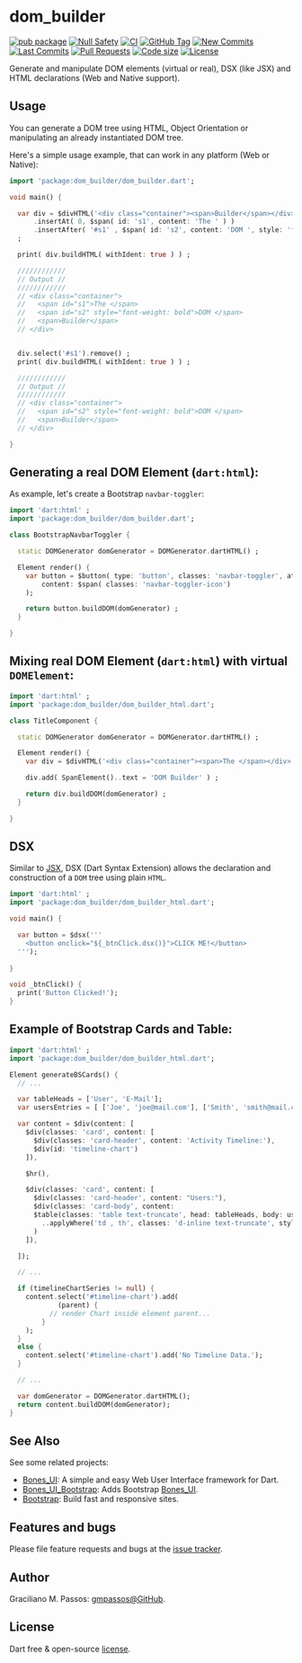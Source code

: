 # dom_builder

[![pub package](https://img.shields.io/pub/v/dom_builder.svg?logo=dart&logoColor=00b9fc)](https://pub.dartlang.org/packages/dom_builder)
[![Null Safety](https://img.shields.io/badge/null-safety-brightgreen)](https://dart.dev/null-safety)
[![CI](https://img.shields.io/github/workflow/status/gmpassos/dom_builder/Dart%20CI/master?logo=github-actions&logoColor=white)](https://github.com/gmpassos/dom_builder/actions)
[![GitHub Tag](https://img.shields.io/github/v/tag/gmpassos/dom_builder?logo=git&logoColor=white)](https://github.com/gmpassos/dom_builder/releases)
[![New Commits](https://img.shields.io/github/commits-since/gmpassos/dom_builder/latest?logo=git&logoColor=white)](https://github.com/gmpassos/dom_builder/network)
[![Last Commits](https://img.shields.io/github/last-commit/gmpassos/dom_builder?logo=git&logoColor=white)](https://github.com/gmpassos/dom_builder/commits/master)
[![Pull Requests](https://img.shields.io/github/issues-pr/gmpassos/dom_builder?logo=github&logoColor=white)](https://github.com/gmpassos/dom_builder/pulls)
[![Code size](https://img.shields.io/github/languages/code-size/gmpassos/dom_builder?logo=github&logoColor=white)](https://github.com/gmpassos/dom_builder)
[![License](https://img.shields.io/github/license/gmpassos/dom_builder?logo=open-source-initiative&logoColor=green)](https://github.com/gmpassos/dom_builder/blob/master/LICENSE)

Generate and manipulate DOM elements (virtual or real), DSX (like JSX) and HTML declarations (Web and Native support).

## Usage

You can generate a DOM tree using HTML, Object Orientation or manipulating an already instantiated DOM tree.

Here's a simple usage example, that can work in any platform (Web or Native):

```dart
import 'package:dom_builder/dom_builder.dart';

void main() {

  var div = $divHTML('<div class="container"><span>Builder</span></div>')
      .insertAt( 0, $span( id: 's1', content: 'The ' ) )
      .insertAfter( '#s1' , $span( id: 's2', content: 'DOM ', style: 'font-weight: bold' ) )
  ;

  print( div.buildHTML( withIdent: true ) ) ;

  ////////////
  // Output //
  ////////////
  // <div class="container">
  //   <span id="s1">The </span>
  //   <span id="s2" style="font-weight: bold">DOM </span>
  //   <span>Builder</span>
  // </div>


  div.select('#s1').remove() ;
  print( div.buildHTML( withIdent: true ) ) ;

  ////////////
  // Output //
  ////////////
  // <div class="container">
  //   <span id="s2" style="font-weight: bold">DOM </span>
  //   <span>Builder</span>
  // </div>

}

```

## Generating a real DOM Element (`dart:html`):

As example, let's create a Bootstrap `navbar-toggler`:

```dart
import 'dart:html' ;
import 'package:dom_builder/dom_builder.dart';

class BootstrapNavbarToggler {

  static DOMGenerator domGenerator = DOMGenerator.dartHTML() ;

  Element render() {
    var button = $button( type: 'button', classes: 'navbar-toggler', attributes: {'data-toggle': "collapse", 'data-target': "#navbarCollapse", 'aria-controls': "navbarCollapse", 'aria-expanded':"false", 'aria-label':"Toggle navigation"} ,
        content: $span( classes: 'navbar-toggler-icon')
    );

    return button.buildDOM(domGenerator) ;
  }

}

```

## Mixing real DOM Element (`dart:html`) with virtual `DOMElement`:

```dart
import 'dart:html' ;
import 'package:dom_builder/dom_builder_html.dart';

class TitleComponent {

  static DOMGenerator domGenerator = DOMGenerator.dartHTML() ;

  Element render() {
    var div = $divHTML('<div class="container"><span>The </span></div>') ;

    div.add( SpanElement()..text = 'DOM Builder' ) ;

    return div.buildDOM(domGenerator) ;
  }

}

```

## DSX

Similar to [JSX][jsx], DSX (Dart Syntax Extension) allows the declaration and construction of
a `DOM` tree using plain `HTML`.

```dart
import 'dart:html' ;
import 'package:dom_builder/dom_builder_html.dart';

void main() {

  var button = $dsx('''
    <button onclick="${_btnClick.dsx()}">CLICK ME!</button>
  ''');
  
}

void _btnClick() {
  print('Button Clicked!');
}
```

[jsx]: https://reactjs.org/docs/introducing-jsx.html

## Example of Bootstrap Cards and Table:

```dart
import 'dart:html' ;
import 'package:dom_builder/dom_builder_html.dart';

Element generateBSCards() {
  // ...

  var tableHeads = ['User', 'E-Mail'];
  var usersEntries = [ ['Joe', 'joe@mail.com'], ['Smith', 'smith@mail.com']];

  var content = $div(content: [
    $div(classes: 'card', content: [
      $div(classes: 'card-header', content: 'Activity Timeline:'),
      $div(id: 'timeline-chart')
    ]),

    $hr(),

    $div(classes: 'card', content: [
      $div(classes: 'card-header', content: "Users:"),
      $div(classes: 'card-body', content:
      $table(classes: 'table text-truncate', head: tableHeads, body: usersEntries)
        ..applyWhere('td , th', classes: 'd-inline text-truncate', style: 'max-width: 50vw')
      )
    ]),

  ]);

  // ...

  if (timelineChartSeries != null) {
    content.select('#timeline-chart').add(
            (parent) {
          // render Chart inside element parent...
        }
    );
  }
  else {
    content.select('#timeline-chart').add('No Timeline Data.');
  }

  // ...

  var domGenerator = DOMGenerator.dartHTML();
  return content.buildDOM(domGenerator);
}
```

## See Also

See some related projects:

- [Bones_UI][bones_ui]: A simple and easy Web User Interface framework for Dart.
- [Bones_UI_Bootstrap][bones_ui_bootstrap]: Adds Bootstrap [Bones_UI][bones_ui].
- [Bootstrap][bootstrap]: Build fast and responsive sites. 

[bones_ui]: https://github.com/Colossus-Services/bones_ui
[bones_ui_bootstrap]: https://github.com/Colossus-Services/bones_ui_bootstrap
[bootstrap]: https://getbootstrap.com/

## Features and bugs

Please file feature requests and bugs at the [issue tracker][tracker].

[tracker]: https://github.com/gmpassos/dom_builder/issues

## Author

Graciliano M. Passos: [gmpassos@GitHub][github].

[github]: https://github.com/gmpassos

## License

Dart free & open-source [license](https://github.com/dart-lang/stagehand/blob/master/LICENSE).
